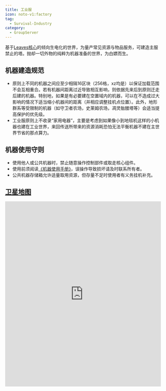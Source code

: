 ```yaml
---
title: 工业服
icon: noto-v1:factory
tag:
  - Survival-Industry
category:
  - GroupServer
---
```


基于[Leaves核心](https://leavesmc.org/software/leaves)的倾向生电化的世界，为量产常见资源与物品服务，可建造主服禁止的塔。抛却一切外物的纯粹为机器准备的世界，为白嫖而生。

## **机器建造规范**

- 原则上不同的机器之间应至少相隔16区块（256格，xz均是）以保证加载范围不会互相重合。若有机器间距离过近导致相互影响，则依据先来后到原则迁走后建的机器。特别地，如果是有必要建在空置域内的机器，可以在不造成过大影响的情况下适当缩小机器间的距离（并相应调整挂机点位置）。此外，地形群系等受限制的机器（如守卫者农场，史莱姆农场，凋灵骷髅塔等）会适当提高保护的优先级。
- 工业服原则上不收录“家用电器”，主要是考虑到如果像小到地毯机这样的小机器也建在工业世界，来回传送所带来的资源消耗恐怕无法平衡机器不建在主世界节省的那点算力。

## **机器使用守则**

- 使用他人或公共机器时，禁止随意操作控制部件或取走核心组件。
- 使用前须阅读[《机器使用手册》](/MachineInstruction/)，误操作导致损坏请及时联系所有者。
- 公共机器存储箱允许适量取用资源，但存量不足时使用者有义务挂机补充。


## **[卫星地图](https://map.npucraft.com/dynmap-industry/)**
<iframe
src="https://map.npucraft.com/dynmap-industry/"
width="100%"
height="600px"
frameborder="0"
allowfullscreen>
</iframe>